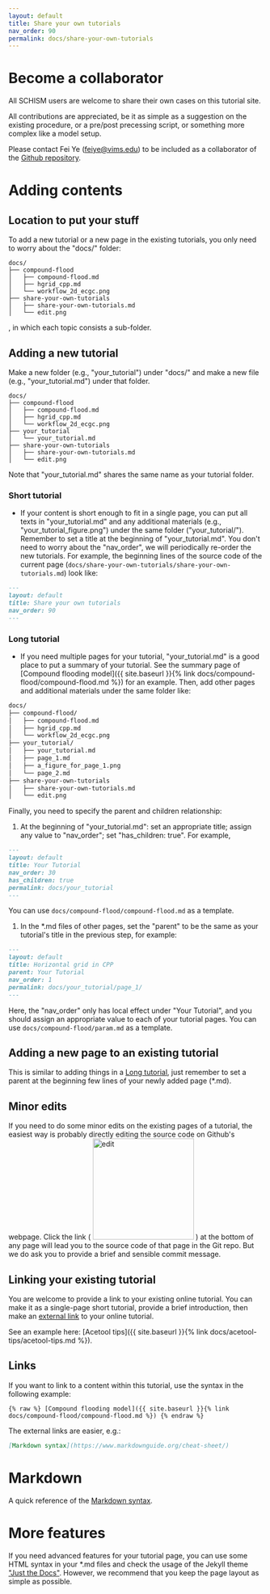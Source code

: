 ```yaml
---
layout: default
title: Share your own tutorials
nav_order: 90
permalink: docs/share-your-own-tutorials
---
```


# Become a collaborator
All SCHISM users are welcome to share their own cases on this tutorial site.

All contributions are appreciated, be it
as simple as a suggestion on the existing procedure,
or a pre/post precessing script,
or something more complex like a model setup.

Please contact Fei Ye (feiye@vims.edu) to be included as a collaborator of the [Github repository](https://github.com/feiye-vims/schism-tut).

# Adding contents

## Location to put your stuff

To add a new tutorial or a new page in the existing tutorials, you only need to worry about the "docs/" folder:
```
docs/
├── compound-flood
│   ├── compound-flood.md
│   ├── hgrid_cpp.md
│   └── workflow_2d_ecgc.png
├── share-your-own-tutorials
│   ├── share-your-own-tutorials.md
│   └── edit.png
```
, in which each topic consists a sub-folder.

## Adding a new tutorial

Make a new folder (e.g., "your_tutorial") under "docs/" and make a new file (e.g., "your_tutorial.md") under that folder.
```
docs/
├── compound-flood
│   ├── compound-flood.md
│   ├── hgrid_cpp.md
│   └── workflow_2d_ecgc.png
├── your_tutorial
│   └── your_tutorial.md
├── share-your-own-tutorials
│   ├── share-your-own-tutorials.md
│   └── edit.png
```
Note that "your_tutorial.md" shares the same name as your tutorial folder.

### Short tutorial

- If your content is short enough to fit in a single page, you can put all texts in "your_tutorial.md" and any additional materials (e.g., "your_tutorial_figure.png") under the same folder ("your_tutorial/").
Remember to set a title at the beginning of "your_tutorial.md".
You don't need to worry about the "nav_order", we will periodically re-order the new tutorials.
For example, the beginning lines of the source code of the current page (`docs/share-your-own-tutorials/share-your-own-tutorials.md`) look like:
```markdown
---
layout: default
title: Share your own tutorials
nav_order: 90
---
```

### Long tutorial

- If you need multiple pages for your tutorial, "your_tutorial.md" is a good place to put a summary of your tutorial.
See the summary page of [Compound flooding model]({{ site.baseurl }}{% link docs/compound-flood/compound-flood.md %}) for an example.
Then, add other pages and additional materials under the same folder like:
```markdown
docs/
├── compound-flood/
│   ├── compound-flood.md
│   ├── hgrid_cpp.md
│   └── workflow_2d_ecgc.png
├── your_tutorial/
│   ├── your_tutorial.md
│   ├── page_1.md
│   ├── a_figure_for_page_1.png
│   └── page_2.md
├── share-your-own-tutorials
│   ├── share-your-own-tutorials.md
│   └── edit.png
```
Finally, you need to specify the parent and children relationship:
1. At the beginning of "your_tutorial.md": set an appropriate title; assign any value to "nav_order"; set "has_children: true". For example,
```markdown
---
layout: default
title: Your Tutorial
nav_order: 30
has_children: true
permalink: docs/your_tutorial
---
```
You can use `docs/compound-flood/compound-flood.md` as a template.
1. In the \*.md files of other pages, set the "parent" to be the same as your tutorial's title in the previous step, for example:
```markdown
---
layout: default
title: Horizontal grid in CPP
parent: Your Tutorial
nav_order: 1
permalink: docs/your_tutorial/page_1/
---
```
Here, the "nav_order" only has local effect under "Your Tutorial", and you should assign an appropriate value to each of your tutorial pages.
You can use `docs/compound-flood/param.md` as a template.

## Adding a new page to an existing tutorial
This is similar to adding things in a [Long tutorial](#long-tutorial), just remember to set a parent at the beginning few lines of your newly added page (\*.md).

## Minor edits
If you need to do some minor edits on the existing pages of a tutorial, the easiest way is probably directly editing the source code on Github's webpage.
Click the link (
<img src="{{ site.baseurl }}{% link docs/share-your-own-tutorials/edit.png %}" alt="edit" width="200"/>
) at the bottom of any page will lead you to the source code of that page in the Git repo.
But we do ask you to provide a brief and sensible commit message.

## Linking your existing tutorial

You are welcome to provide a link to your existing online tutorial.
You can make it as a single-page short tutorial, provide a brief introduction, then make an [external link](#links) to your online tutorial.

See an example here: [Acetool tips]({{ site.baseurl }}{% link docs/acetool-tips/acetool-tips.md %}).

## Links
If you want to link to a content within this tutorial, use the syntax in the following example:
```
{% raw %} [Compound flooding model]({{ site.baseurl }}{% link docs/compound-flood/compound-flood.md %}) {% endraw %}
```

The external links are easier, e.g.:
```markdown
[Markdown syntax](https://www.markdownguide.org/cheat-sheet/)
```

# Markdown
A quick reference of the [Markdown syntax](https://www.markdownguide.org/cheat-sheet/).

# More features
If you need advanced features for your tutorial page, you can use some HTML syntax in your \*.md files and check the usage of the Jekyll theme ["Just the Docs"](https://github.com/pmarsceill/just-the-docs).
However, we recommend that you keep the page layout as simple as possible.

